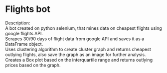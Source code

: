 # Flights bot
Description:<br/>
A bot created on python selenium, that mines data on cheapest flights using google flights API.<br/>
Scrapes 30/90 days of flight data from google API and saves it as a DataFrame object.<br/>
Uses clustering algorithm to create cluster graph and returns cheapest outlying flights, also save the graph as an image for further analysis.<br/>
Creates a Box plot based on the interquartile range and returns outlying prices based on the graph.
